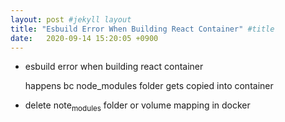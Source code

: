 ```yaml
---
layout: post #jekyll layout
title: "Esbuild Error When Building React Container" #title 
date:   2020-09-14 15:20:05 +0900                 
---
```


-   esbuild error when building react container

    happens bc node_modules folder gets copied into container

-   delete note<sub>modules</sub> folder or volume mapping in docker

